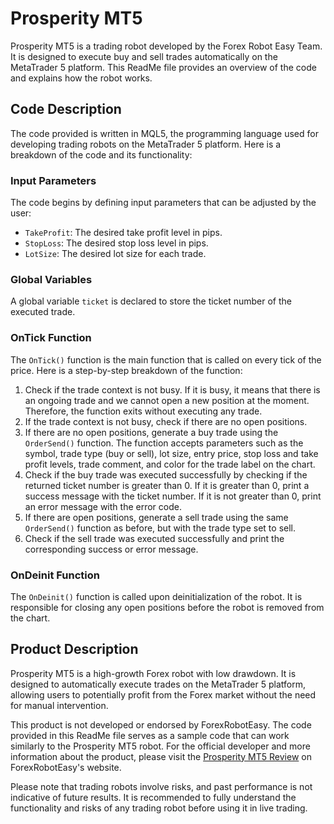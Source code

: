 # Prosperity MT5

Prosperity MT5 is a trading robot developed by the Forex Robot Easy Team. It is designed to execute buy and sell trades automatically on the MetaTrader 5 platform. This ReadMe file provides an overview of the code and explains how the robot works.

## Code Description

The code provided is written in MQL5, the programming language used for developing trading robots on the MetaTrader 5 platform. Here is a breakdown of the code and its functionality:

### Input Parameters

The code begins by defining input parameters that can be adjusted by the user:

- `TakeProfit`: The desired take profit level in pips.
- `StopLoss`: The desired stop loss level in pips.
- `LotSize`: The desired lot size for each trade.

### Global Variables

A global variable `ticket` is declared to store the ticket number of the executed trade.

### OnTick Function

The `OnTick()` function is the main function that is called on every tick of the price. Here is a step-by-step breakdown of the function:

1. Check if the trade context is not busy. If it is busy, it means that there is an ongoing trade and we cannot open a new position at the moment. Therefore, the function exits without executing any trade.
2. If the trade context is not busy, check if there are no open positions.
3. If there are no open positions, generate a buy trade using the `OrderSend()` function. The function accepts parameters such as the symbol, trade type (buy or sell), lot size, entry price, stop loss and take profit levels, trade comment, and color for the trade label on the chart.
4. Check if the buy trade was executed successfully by checking if the returned ticket number is greater than 0. If it is greater than 0, print a success message with the ticket number. If it is not greater than 0, print an error message with the error code.
5. If there are open positions, generate a sell trade using the same `OrderSend()` function as before, but with the trade type set to sell.
6. Check if the sell trade was executed successfully and print the corresponding success or error message.

### OnDeinit Function

The `OnDeinit()` function is called upon deinitialization of the robot. It is responsible for closing any open positions before the robot is removed from the chart.

## Product Description

Prosperity MT5 is a high-growth Forex robot with low drawdown. It is designed to automatically execute trades on the MetaTrader 5 platform, allowing users to potentially profit from the Forex market without the need for manual intervention.

This product is not developed or endorsed by ForexRobotEasy. The code provided in this ReadMe file serves as a sample code that can work similarly to the Prosperity MT5 robot. For the official developer and more information about the product, please visit the [Prosperity MT5 Review](https://forexroboteasy.com/forex-robot-review/prosperity-mt5-review-high-growth-forex-bot-with-low-draw-down/) on ForexRobotEasy's website.

Please note that trading robots involve risks, and past performance is not indicative of future results. It is recommended to fully understand the functionality and risks of any trading robot before using it in live trading.
